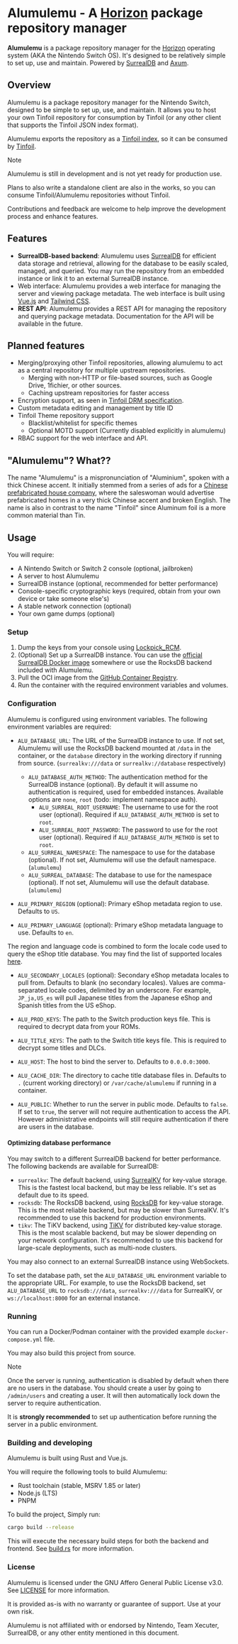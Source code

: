 # Alumulemu - A [Horizon] package repository manager

**Alumulemu** is a package repository manager for the [Horizon] operating system (AKA the Nintendo Switch OS). It's designed to be relatively simple to set up, use and maintain. Powered by [SurrealDB](https://surrealdb.com/) and [Axum](https://github.com/tokio-rs/axum).

## Overview

Alumulemu is a package repository manager for the Nintendo Switch, designed to be simple to set up, use, and maintain. It allows you to host your own Tinfoil repository for consumption by Tinfoil (or any other client that supports the Tinfoil JSON index format).

Alumulemu exports the repository as a [Tinfoil index](https://blawar.github.io/tinfoil/custom_index), so it can be consumed by [Tinfoil](https://tinfoil.io/).

> [!NOTE]
> Alumulemu is still in development and is not yet ready for production use.
>
> Plans to also write a standalone client are also in the works, so you can consume Tinfoil/Alumulemu repositories without Tinfoil.
>
> Contributions and feedback are welcome to help improve the development process and enhance features.

## Features

- **SurrealDB-based backend**: Alumulemu uses [SurrealDB](https://surrealdb.com/) for efficient data storage and retrieval, allowing for the database to be easily scaled, managed, and queried. You may run the repository from an embedded instance or link it to an external SurrealDB instance.
- Web interface: Alumulemu provides a web interface for managing the server and viewing package metadata. The web interface is built using [Vue.js](https://vuejs.org/) and [Tailwind CSS](https://tailwindcss.com/).
- **REST API**: Alumulemu provides a REST API for managing the repository and querying package metadata. Documentation for the API will be available in the future.

## Planned features

- Merging/proxying other Tinfoil repositories, allowing alumulemu to act as a central repository for multiple upstream repositories.
  - Merging with non-HTTP or file-based sources, such as Google Drive, 1fichier, or other sources.
  - Caching upstream repositories for faster access
- Encryption support, as seen in [Tinfoil DRM specification](https://blawar.github.io/tinfoil/drm/).
- Custom metadata editing and management by title ID
- Tinfoil Theme repository support
  - Blacklist/whitelist for specific themes
  - Optional MOTD support (Currently disabled explicitly in alumulemu)
- RBAC support for the web interface and API.

## "Alumulemu"? What??

The name "Alumulemu" is a mispronunciation of "Aluminium", spoken with a thick Chinese accent. It initially stemmed from a series of ads for a [Chinese
prefabricated house company](https://www.etonghouse.com/), where the saleswoman would advertise prefabricated homes in a very thick Chinese accent and broken English. The name is also in contrast to the name "Tinfoil" since Aluminum foil is a more common material than Tin.

[Horizon]: https://en.wikipedia.org/wiki/Nintendo_Switch_system_software

## Usage

You will require:

- A Nintendo Switch or Switch 2 console (optional, jailbroken)
- A server to host Alumulemu
- SurrealDB instance (optional, recommended for better performance)
- Console-specific cryptographic keys (required, obtain from your own device or take someone else's)
- A stable network connection (optional)
- Your own game dumps (optional)

### Setup

1. Dump the keys from your console using [Lockpick_RCM](https://github.com/saneki/Lockpick_RCM).
2. (Optional) Set up a SurrealDB instance. You can use the [official SurrealDB Docker image](https://hub.docker.com/r/surrealdb/surrealdb) somewhere or use the RocksDB backend included with Alumulemu.
3. Pull the OCI image from the [GitHub Container Registry](https://github.com/RyouVC/alumulemu/packages/).
4. Run the container with the required environment variables and volumes.

### Configuration

Alumulemu is configured using environment variables. The following environment variables are required:

- `ALU_DATABASE_URL`: The URL of the SurrealDB instance to use. If not set, Alumulemu will use the RocksDB backend mounted at `/data` in the container, or the `database` directory in the working directory if running from source. (`surrealkv:///data` or `surrealkv://database` respectively)
  - `ALU_DATABASE_AUTH_METHOD`: The authentication method for the SurrealDB instance (optional). By default it will assume no authentication is required, used for embedded instances. Available options are `none`, `root` (todo: implement namespace auth).
    - `ALU_SURREAL_ROOT_USERNAME`: The username to use for the root user (optional). Required if `ALU_DATABASE_AUTH_METHOD` is set to `root`.
    - `ALU_SURREAL_ROOT_PASSWORD`: The password to use for the root user (optional). Required if `ALU_DATABASE_AUTH_METHOD` is set to `root`.
  - `ALU_SURREAL_NAMESPACE`: The namespace to use for the database (optional). If not set, Alumulemu will use the default namespace. (`alumulemu`)
  - `ALU_SURREAL_DATABASE`: The database to use for the namespace (optional). If not set, Alumulemu will use the default database. (`alumulemu`)

- `ALU_PRIMARY_REGION` (optional): Primary eShop metadata region to use. Defaults to `US`.
- `ALU_PRIMARY_LANGUAGE` (optional): Primary eShop metadata language to use. Defaults to `en`.

The region and language code is combined to form the locale code used to query the eShop title database. You may find the list of supported locales [here](https://github.com/blawar/titledb/blob/master/languages.json).

- `ALU_SECONDARY_LOCALES` (optional): Secondary eShop metadata locales to pull from. Defaults to blank (no secondary locales). Values are comma-separated locale codes, delimited by an underscore. For example, `JP_ja,US_es` will pull Japanese titles from the Japanese eShop and Spanish titles from the US eShop.

- `ALU_PROD_KEYS`: The path to the Switch production keys file. This is required to decrypt data from your ROMs.
- `ALU_TITLE_KEYS`: The path to the Switch title keys file. This is required to decrypt some titles and DLCs.

- `ALU_HOST`: The host to bind the server to. Defaults to `0.0.0.0:3000`.
- `ALU_CACHE_DIR`: The directory to cache title database files in. Defaults to `.` (current working directory) or `/var/cache/alumulemu` if running in a container.
- `ALU_PUBLIC`: Whether to run the server in public mode. Defaults to `false`. If set to `true`, the server will not require authentication to access the API. However administrative endpoints will still require authentication if there are users in the database.

#### Optimizing database performance

You may switch to a different SurrealDB backend for better performance. The following backends are available for SurrealDB:

- `surrealkv`: The default backend, using [SurrealKV](https://surrealdb.com/docs/surrealkv) for key-value storage. This is the fastest local backend, but may be less reliable. It's set as default due to its speed.
- `rocksdb`: The RocksDB backend, using [RocksDB](https://rocksdb.org/) for key-value storage. This is the most reliable backend, but may be slower than SurrealKV. It's recommended to use this backend for production environments.
- `tikv`: The TiKV backend, using [TiKV](https://tikv.org/) for distributed key-value storage. This is the most scalable backend, but may be slower depending on your network configuration. It's recommended to use this backend for large-scale deployments, such as multi-node clusters.

You may also connect to an external SurrealDB instance using WebSockets.

To set the database path, set the `ALU_DATABASE_URL` environment variable to the appropriate URL. For example, to use the RocksDB backend, set `ALU_DATABASE_URL` to `rocksdb:///data`, `surrealkv:///data` for SurrealKV, or `ws://localhost:8000` for an external instance.

### Running

You can run a Docker/Podman container with the provided example `docker-compose.yml` file.

You may also build this project from source.

> [!NOTE]
> Once the server is running, authentication is disabled by default when there are no users in the database. You should create a user by going to `/admin/users` and creating a user. It will then automatically lock down the server to require authentication.
>
> It is **strongly recommended** to set up authentication before running the server in a public environment.

### Building and developing

Alumulemu is built using Rust and Vue.js.

You will require the following tools to build Alumulemu:

- Rust toolchain (stable, MSRV 1.85 or later)
- Node.js (LTS)
- PNPM

To build the project, Simply run:

```sh
cargo build --release
```

This will execute the necessary build steps for both the backend and frontend. See [build.rs](build.rs) for more information.

### License

Alumulemu is licensed under the GNU Affero General Public License v3.0. See [LICENSE](LICENSE) for more information.

It is provided as-is with no warranty or guarantee of support. Use at your own risk.

Alumulemu is not affiliated with or endorsed by Nintendo, Team Xecuter, SurrealDB, or any other entity mentioned in this document.
